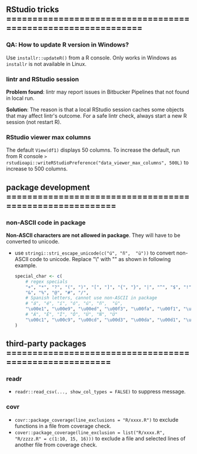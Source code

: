 ## RStudio tricks =============================================================

### QA: How to update R version in Windows?

Use `installr::updateR()` from a R console. Only works in Windows as `installr` is not available in Linux.

### lintr and RStudio session

**Problem found**: lintr may report issues in Bitbucker Pipelines that not found in local run. 

**Solution**: The reason is that a local RStudio session caches some objects that may affect lintr's outcome. For a safe lintr check, always start a new R session (not restart R).

### RStudio viewer max columns
The default `View(df1)` displays 50 columns. To increase the default, run from R console `> rstudioapi::writeRStudioPreference("data_viewer_max_columns", 500L)` to increase to 500 columns.

## package development ========================================================

### non-ASCII code in package
**Non-ASCII characters are not allowed in package**. They will have to be converted to unicode.
- use `stringi::stri_escape_unicode(c("ú", "ñ",  "ü"))` to convert non-ASCII code to unicode. Replace "\\" with "\" as shown in following example.
    ```R
    special_char <- c(
        # regex specials
        "+", "*", "?", "(", ")", "[", "]", "{", "}", "|", "^", "$", "!", "'", '"',
        "&", "%", "@", "#", "/",
        # Spanish letters, cannot use non-ASCII in package
        # "á", "é", "í", "ó", "ú", "ñ",  "ü",
        "\u00e1", "\u00e9", "\u00ed", "\u00f3", "\u00fa", "\u00f1", "\u00fc",
        # "Á", "É", "Í", "Ó", "Ú", "Ñ", "Ü"
        "\u00c1", "\u00c9", "\u00cd", "\u00d3", "\u00da", "\u00d1", "\u00dc"
    )
    ```

## third-party packages =======================================================

### readr
- `readr::read_csv(..., show_col_types = FALSE)` to suppress message.

### covr
- `covr::package_coverage(line_exclusions = "R/xxxx.R")` to exclude functions in a file from coverage check.
- `cover::package_coverage(line_exclusion = list("R/xxxx.R", "R/zzzz.R" = c(1:10, 15, 16)))` to exclude a file and selected lines of another file from coverage check.
